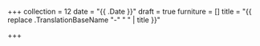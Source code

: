 +++
collection = 12
date = "{{ .Date }}"
draft = true
furniture = []
title = "{{ replace .TranslationBaseName "-" " " | title }}"

+++
